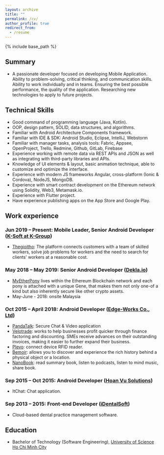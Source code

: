 ```yaml
---
layout: archive
title: ""
permalink: /cv/
author_profile: true
redirect_from:
  - /resume
---
```


{% include base_path %}
## Summary
* A passionate developer focused on developing Mobile Application. Ability to problem-solving, critical thinking, and communication skills. Ability to work individually and in teams. Ensuring the best possible performance, the quality of the application. Researching new technologies to apply to future projects.

## Technical Skills
* Good command of programming language (Java, Kotlin).
* OOP, design pattern, SOLID, data structures, and algorithms.
* Familiar with Android Architecture Components framework.
* Familiar with IDE & SDK: Android Studio, Eclipse, IntelliJ, Webstorm
* Familiar with manager tasks, analysis tools: Fabric, Appsee, OpenProject, Trello, Redmine, Github, GitLab, Firebase
* Experience working with remote data via REST APIs and JSON as well as integrating with third-party libraries and APIs.
* Knowledge of UI elements & layout, basic animation technique, able to customize and optimize the interface.
* Experience with modern JS frameworks Angular, cross-platform (Ionic & Cordova), NodeJS, MongoDB.
* Experience with smart contract development on the Ethereum network using Solidity, Web3, Metamask.io.
* Experience with Flutter project.
* Have experience publishing apps on the App Store and Google Play.

## Work experience
### Jun 2019 – Present: Mobile Leader, Senior Android Developer ([K-Soft at K-Group](https://k-group.asia/))
  * [Thegioitho](https://thegioitho.com/): The platform connects customers with a team of skilled workers, solve job problems for workers and the need to search for clients' workers at a reasonable cost.
  
### May 2018 – May 2019: Senior Android Developer ([Dekla.io](https://www.linkedin.com/company/deklaio/about/))
  * [MyEtherPony](https://myetherpony.io/) lives within the Ethereum Blockchain network and each pony is attached with a unique Gene, that makes them not only one-of a kind but also inherently secure like other crypto assets.
  * May-June - 2018: onsite Malaysia

### Oct 2015 – April 2018: Android Developer ([Edge-Works Co., Ltd](https://www.edge-works.net/))
  * [PandaTalk](http://www.pandatalkapp.com/): Secure Chat & Video application
  * [Velotrade](https://www.velotrade.com/): works to help businesses profit quicker through finance factoring and discounting. SMEs receive advances on their outstanding invoices, making it easier to further expand their business.
  * [Plevo](http://plevo.de/): connect device RFID reader.
  * [Bemoir](https://www.facebook.com/pg/bemoir/about/): allows you to discover and experience the rich history behind a physical object or a location.
  * [NanoBook](https://play.google.com/store/apps/details?id=com.nanobook&hl=vi): read summary book, listen to podcasts, listen to mind music, share book.

### Sep 2015 – Oct 2015: Android Developer ([Hoan Vu Solutions](http://www.hoanvusolutions.com.vn/))
  * ItChat: Chat application.

### Sep 2013 – 2015: Front-end Developer ([iDentalSoft](https://www.identalsoft.com/))
  * Cloud-based dental practice management software.

## Education
* Bachelor of Technology (Software Engineering), [University of Science Ho Chi Minh City](https://www.hcmus.edu.vn/)
